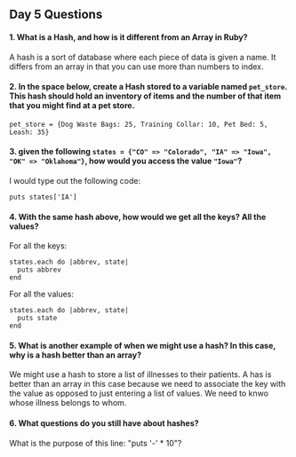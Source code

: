 ## Day 5 Questions

#### 1. What is a Hash, and how is it different from an Array in Ruby?

A hash is a sort of database where each piece of data is given a name. It differs from an array in that you can use more than numbers to index.

#### 2. In the space below, create a Hash stored to a variable named `pet_store`.  This hash should hold an inventory of items and the number of that item that you might find at a pet store.

```
pet_store = {Dog Waste Bags: 25, Training Collar: 10, Pet Bed: 5, Leash: 35}
```

#### 3. given the following `states = {"CO" => "Colorado", "IA" => "Iowa", "OK" => "Oklahoma"}`, how would you access the value `"Iowa"`?

I would type out the following code:

```
puts states['IA']
```

#### 4. With the same hash above, how would we get all the keys?  All the values?

For all the keys:
```
states.each do |abbrev, state|
  puts abbrev
end
```

For all the values:
```
states.each do |abbrev, state|
  puts state
end
```

#### 5. What is another example of when we might use a hash?  In this case, why is a hash better than an array?

We might use a hash to store a list of illnesses to their patients. A has is better than an array in this case because we need to associate the key with the value as opposed to just entering a list of values. We need to knwo whose illness belongs to whom.

#### 6. What questions do you still have about hashes?

What is the purpose of this line: "puts '-' * 10"?
